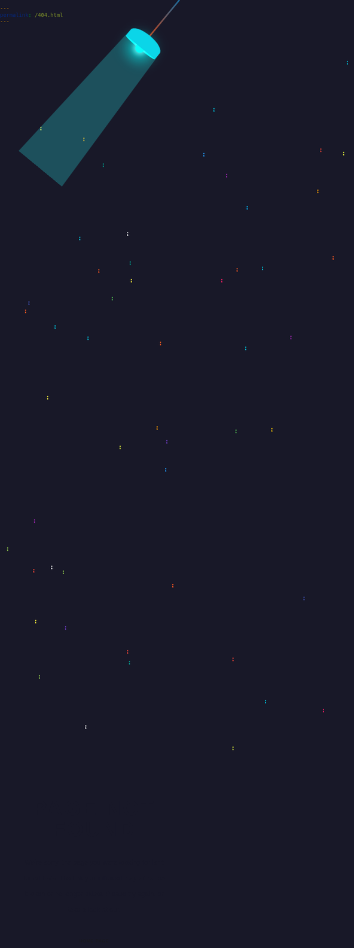 ```yaml
---
permalink: /404.html
---
```


<style>
  
@charset "UTF-8";

/***********************************
			/* 1. BODY */
/***********************************/

* {
  margin: 0;
  padding: 0;
  -webkit-text-size-adjust: none;
}

html, body {
  height: 100%;
  overflow: hidden;
}

body {
  padding: 0;
  margin: 0;
  background: #181828;
  font-size: 14px;
  line-height: 1;
}

label {
  cursor: pointer;
}

a {
  margin: 0;
  padding: 0;
  vertical-align: baseline;
  background: transparent;
  text-decoration: none;
  color: #000;
}

input, select, button, textarea {
  margin: 0;
  font-size: 100%;
}

html, div, span, applet, object, iframe, h1, h2, h3, h4, h5, h6, p, blockquote, pre,
a, abbr, acronym, address, big, cite, code, del, dfn, em, font, img, ins, kbd, q, s, samp,
small, strike, strong, sub, sup, tt, var, b, u, i, center, dl, dt, dd, ol, ul, li,
fieldset, form, label, legend, table, caption, tbody, tfoot, thead, tr, th, td, input {
  border: 0;
  outline: 0;
  font-size: 100%;
  vertical-align: baseline;
  background: transparent;
}


.top-header:before {
    background-image: url(https://1.bp.blogspot.com/-gxsOcYWghHA/Xp_izTh4sFI/AAAAAAAAU8s/y637Fwg99qAuzW9na_NT_uApny8Vce95gCEwYBhgL/s1600/header-footer-gradient-bg.png);
}
.top-header:before {
    content: '';
    display: block;
    width: 100%;
    height: 4px;
    background-repeat: repeat-x;
    background-size: contain;
    position: absolute;
    top: 0;
    left: 0;
  opacity:0.5;
}


.starsec{
  content: " ";
    position: absolute;
    width: 3px;
    height: 3px;
    background: transparent;
   box-shadow: 571px 173px #00BCD4, 1732px 143px #00BCD4, 1745px 454px #FF5722, 234px 784px #00BCD4, 1793px 1123px #FF9800, 1076px 504px #03A9F4, 633px 601px #FF5722, 350px 630px #FFEB3B, 1164px 782px #00BCD4, 76px 690px #3F51B5, 1825px 701px #CDDC39, 1646px 578px #FFEB3B, 544px 293px #2196F3, 445px 1061px #673AB7, 928px 47px #00BCD4, 168px 1410px #8BC34A, 777px 782px #9C27B0, 1235px 1941px #9C27B0, 104px 1690px #8BC34A, 1167px 1338px #E91E63, 345px 1652px #009688, 1682px 1196px #F44336, 1995px 494px #8BC34A, 428px 798px #FF5722, 340px 1623px #F44336, 605px 349px #9C27B0, 1339px 1344px #673AB7, 1102px 1745px #3F51B5, 1592px 1676px #2196F3, 419px 1024px #FF9800, 630px 1033px #4CAF50, 1995px 1644px #00BCD4, 1092px 712px #9C27B0, 1355px 606px #F44336, 622px 1881px #CDDC39, 1481px 621px #9E9E9E, 19px 1348px #8BC34A, 864px 1780px #E91E63, 442px 1136px #2196F3, 67px 712px #FF5722, 89px 1406px #F44336, 275px 321px #009688, 592px 630px #E91E63, 1012px 1690px #9C27B0, 1749px 23px #673AB7, 94px 1542px #FFEB3B, 1201px 1657px #3F51B5, 1505px 692px #2196F3, 1799px 601px #03A9F4, 656px 811px #00BCD4, 701px 597px #00BCD4, 1202px 46px #FF5722, 890px 569px #FF5722, 1613px 813px #2196F3, 223px 252px #FF9800, 983px 1093px #F44336, 726px 1029px #FFC107, 1764px 778px #CDDC39, 622px 1643px #F44336, 174px 1559px #673AB7, 212px 517px #00BCD4, 340px 505px #FFF, 1700px 39px #FFF, 1768px 516px #F44336, 849px 391px #FF9800, 228px 1824px #FFF, 1119px 1680px #FFC107, 812px 1480px #3F51B5, 1438px 1585px #CDDC39, 137px 1397px #FFF, 1080px 456px #673AB7, 1208px 1437px #03A9F4, 857px 281px #F44336, 1254px 1306px #CDDC39, 987px 990px #4CAF50, 1655px 911px #00BCD4, 1102px 1216px #FF5722, 1807px 1044px #FFF, 660px 435px #03A9F4, 299px 678px #4CAF50, 1193px 115px #FF9800, 918px 290px #CDDC39, 1447px 1422px #FFEB3B, 91px 1273px #9C27B0, 108px 223px #FFEB3B, 146px 754px #00BCD4, 461px 1446px #FF5722, 1004px 391px #673AB7, 1529px 516px #F44336, 1206px 845px #CDDC39, 347px 583px #009688, 1102px 1332px #F44336, 709px 1756px #00BCD4, 1972px 248px #FFF, 1669px 1344px #FF5722, 1132px 406px #F44336, 320px 1076px #CDDC39, 126px 943px #FFEB3B, 263px 604px #FF5722, 1546px 692px #F44336;
  animation: animStar 150s linear infinite;
}

.starthird
{
  content: " ";
    position: absolute;
    width: 3px;
    height: 3px;
    background: transparent;
   box-shadow: 571px 173px #00BCD4, 1732px 143px #00BCD4, 1745px 454px #FF5722, 234px 784px #00BCD4, 1793px 1123px #FF9800, 1076px 504px #03A9F4, 633px 601px #FF5722, 350px 630px #FFEB3B, 1164px 782px #00BCD4, 76px 690px #3F51B5, 1825px 701px #CDDC39, 1646px 578px #FFEB3B, 544px 293px #2196F3, 445px 1061px #673AB7, 928px 47px #00BCD4, 168px 1410px #8BC34A, 777px 782px #9C27B0, 1235px 1941px #9C27B0, 104px 1690px #8BC34A, 1167px 1338px #E91E63, 345px 1652px #009688, 1682px 1196px #F44336, 1995px 494px #8BC34A, 428px 798px #FF5722, 340px 1623px #F44336, 605px 349px #9C27B0, 1339px 1344px #673AB7, 1102px 1745px #3F51B5, 1592px 1676px #2196F3, 419px 1024px #FF9800, 630px 1033px #4CAF50, 1995px 1644px #00BCD4, 1092px 712px #9C27B0, 1355px 606px #F44336, 622px 1881px #CDDC39, 1481px 621px #9E9E9E, 19px 1348px #8BC34A, 864px 1780px #E91E63, 442px 1136px #2196F3, 67px 712px #FF5722, 89px 1406px #F44336, 275px 321px #009688, 592px 630px #E91E63, 1012px 1690px #9C27B0, 1749px 23px #673AB7, 94px 1542px #FFEB3B, 1201px 1657px #3F51B5, 1505px 692px #2196F3, 1799px 601px #03A9F4, 656px 811px #00BCD4, 701px 597px #00BCD4, 1202px 46px #FF5722, 890px 569px #FF5722, 1613px 813px #2196F3, 223px 252px #FF9800, 983px 1093px #F44336, 726px 1029px #FFC107, 1764px 778px #CDDC39, 622px 1643px #F44336, 174px 1559px #673AB7, 212px 517px #00BCD4, 340px 505px #FFF, 1700px 39px #FFF, 1768px 516px #F44336, 849px 391px #FF9800, 228px 1824px #FFF, 1119px 1680px #FFC107, 812px 1480px #3F51B5, 1438px 1585px #CDDC39, 137px 1397px #FFF, 1080px 456px #673AB7, 1208px 1437px #03A9F4, 857px 281px #F44336, 1254px 1306px #CDDC39, 987px 990px #4CAF50, 1655px 911px #00BCD4, 1102px 1216px #FF5722, 1807px 1044px #FFF, 660px 435px #03A9F4, 299px 678px #4CAF50, 1193px 115px #FF9800, 918px 290px #CDDC39, 1447px 1422px #FFEB3B, 91px 1273px #9C27B0, 108px 223px #FFEB3B, 146px 754px #00BCD4, 461px 1446px #FF5722, 1004px 391px #673AB7, 1529px 516px #F44336, 1206px 845px #CDDC39, 347px 583px #009688, 1102px 1332px #F44336, 709px 1756px #00BCD4, 1972px 248px #FFF, 1669px 1344px #FF5722, 1132px 406px #F44336, 320px 1076px #CDDC39, 126px 943px #FFEB3B, 263px 604px #FF5722, 1546px 692px #F44336;
  animation: animStar 10s linear infinite;
}

.starfourth
{
  content: " ";
    position: absolute;
    width: 2px;
    height: 2px;
    background: transparent;
   box-shadow: 571px 173px #00BCD4, 1732px 143px #00BCD4, 1745px 454px #FF5722, 234px 784px #00BCD4, 1793px 1123px #FF9800, 1076px 504px #03A9F4, 633px 601px #FF5722, 350px 630px #FFEB3B, 1164px 782px #00BCD4, 76px 690px #3F51B5, 1825px 701px #CDDC39, 1646px 578px #FFEB3B, 544px 293px #2196F3, 445px 1061px #673AB7, 928px 47px #00BCD4, 168px 1410px #8BC34A, 777px 782px #9C27B0, 1235px 1941px #9C27B0, 104px 1690px #8BC34A, 1167px 1338px #E91E63, 345px 1652px #009688, 1682px 1196px #F44336, 1995px 494px #8BC34A, 428px 798px #FF5722, 340px 1623px #F44336, 605px 349px #9C27B0, 1339px 1344px #673AB7, 1102px 1745px #3F51B5, 1592px 1676px #2196F3, 419px 1024px #FF9800, 630px 1033px #4CAF50, 1995px 1644px #00BCD4, 1092px 712px #9C27B0, 1355px 606px #F44336, 622px 1881px #CDDC39, 1481px 621px #9E9E9E, 19px 1348px #8BC34A, 864px 1780px #E91E63, 442px 1136px #2196F3, 67px 712px #FF5722, 89px 1406px #F44336, 275px 321px #009688, 592px 630px #E91E63, 1012px 1690px #9C27B0, 1749px 23px #673AB7, 94px 1542px #FFEB3B, 1201px 1657px #3F51B5, 1505px 692px #2196F3, 1799px 601px #03A9F4, 656px 811px #00BCD4, 701px 597px #00BCD4, 1202px 46px #FF5722, 890px 569px #FF5722, 1613px 813px #2196F3, 223px 252px #FF9800, 983px 1093px #F44336, 726px 1029px #FFC107, 1764px 778px #CDDC39, 622px 1643px #F44336, 174px 1559px #673AB7, 212px 517px #00BCD4, 340px 505px #FFF, 1700px 39px #FFF, 1768px 516px #F44336, 849px 391px #FF9800, 228px 1824px #FFF, 1119px 1680px #FFC107, 812px 1480px #3F51B5, 1438px 1585px #CDDC39, 137px 1397px #FFF, 1080px 456px #673AB7, 1208px 1437px #03A9F4, 857px 281px #F44336, 1254px 1306px #CDDC39, 987px 990px #4CAF50, 1655px 911px #00BCD4, 1102px 1216px #FF5722, 1807px 1044px #FFF, 660px 435px #03A9F4, 299px 678px #4CAF50, 1193px 115px #FF9800, 918px 290px #CDDC39, 1447px 1422px #FFEB3B, 91px 1273px #9C27B0, 108px 223px #FFEB3B, 146px 754px #00BCD4, 461px 1446px #FF5722, 1004px 391px #673AB7, 1529px 516px #F44336, 1206px 845px #CDDC39, 347px 583px #009688, 1102px 1332px #F44336, 709px 1756px #00BCD4, 1972px 248px #FFF, 1669px 1344px #FF5722, 1132px 406px #F44336, 320px 1076px #CDDC39, 126px 943px #FFEB3B, 263px 604px #FF5722, 1546px 692px #F44336;
  animation: animStar 50s linear infinite;
}

.starfifth
{
  content: " ";
    position: absolute;
    width: 1px;
    height: 1px;
    background: transparent;
   box-shadow: 571px 173px #00BCD4, 1732px 143px #00BCD4, 1745px 454px #FF5722, 234px 784px #00BCD4, 1793px 1123px #FF9800, 1076px 504px #03A9F4, 633px 601px #FF5722, 350px 630px #FFEB3B, 1164px 782px #00BCD4, 76px 690px #3F51B5, 1825px 701px #CDDC39, 1646px 578px #FFEB3B, 544px 293px #2196F3, 445px 1061px #673AB7, 928px 47px #00BCD4, 168px 1410px #8BC34A, 777px 782px #9C27B0, 1235px 1941px #9C27B0, 104px 1690px #8BC34A, 1167px 1338px #E91E63, 345px 1652px #009688, 1682px 1196px #F44336, 1995px 494px #8BC34A, 428px 798px #FF5722, 340px 1623px #F44336, 605px 349px #9C27B0, 1339px 1344px #673AB7, 1102px 1745px #3F51B5, 1592px 1676px #2196F3, 419px 1024px #FF9800, 630px 1033px #4CAF50, 1995px 1644px #00BCD4, 1092px 712px #9C27B0, 1355px 606px #F44336, 622px 1881px #CDDC39, 1481px 621px #9E9E9E, 19px 1348px #8BC34A, 864px 1780px #E91E63, 442px 1136px #2196F3, 67px 712px #FF5722, 89px 1406px #F44336, 275px 321px #009688, 592px 630px #E91E63, 1012px 1690px #9C27B0, 1749px 23px #673AB7, 94px 1542px #FFEB3B, 1201px 1657px #3F51B5, 1505px 692px #2196F3, 1799px 601px #03A9F4, 656px 811px #00BCD4, 701px 597px #00BCD4, 1202px 46px #FF5722, 890px 569px #FF5722, 1613px 813px #2196F3, 223px 252px #FF9800, 983px 1093px #F44336, 726px 1029px #FFC107, 1764px 778px #CDDC39, 622px 1643px #F44336, 174px 1559px #673AB7, 212px 517px #00BCD4, 340px 505px #FFF, 1700px 39px #FFF, 1768px 516px #F44336, 849px 391px #FF9800, 228px 1824px #FFF, 1119px 1680px #FFC107, 812px 1480px #3F51B5, 1438px 1585px #CDDC39, 137px 1397px #FFF, 1080px 456px #673AB7, 1208px 1437px #03A9F4, 857px 281px #F44336, 1254px 1306px #CDDC39, 987px 990px #4CAF50, 1655px 911px #00BCD4, 1102px 1216px #FF5722, 1807px 1044px #FFF, 660px 435px #03A9F4, 299px 678px #4CAF50, 1193px 115px #FF9800, 918px 290px #CDDC39, 1447px 1422px #FFEB3B, 91px 1273px #9C27B0, 108px 223px #FFEB3B, 146px 754px #00BCD4, 461px 1446px #FF5722, 1004px 391px #673AB7, 1529px 516px #F44336, 1206px 845px #CDDC39, 347px 583px #009688, 1102px 1332px #F44336, 709px 1756px #00BCD4, 1972px 248px #FFF, 1669px 1344px #FF5722, 1132px 406px #F44336, 320px 1076px #CDDC39, 126px 943px #FFEB3B, 263px 604px #FF5722, 1546px 692px #F44336;
  animation: animStar 80s linear infinite;
}

@keyframes animStar
{
  0% {
    transform: translateY(0px);
}
  100% {
    transform: translateY(-2000px);
}
}



button {
  border: none;
  padding: 0;
  font-size: 0;
  line-height: 0;
  background: none;
  cursor: pointer;
}

:focus {
  outline: 0;
}

.clearfix:before, .clearfix:after {
  content: "\0020";
  display: block;
  height: 0;
  visibility: hidden;
}

.clearfix:after {
  clear: both;
}

.clearfix {
  zoom: 1;
}

			/* 1. END BODY */
/***********************************/

/***********************************
			/* 2. CONTENT */
/***********************************/
/* 2.1. Section error */
.error {
  min-height: 100vh;
  position: relative;
  padding: 240px 0;
  box-sizing: border-box;
  width: 100%;
  height: 100%;
  text-align: center;
  margin-top: 70px;
}

.error__overlay {
  position: absolute;
  top: 0;
  left: 0;
  width: 100%;
  height: 100%;
  overflow: hidden;
}

.error__content {
  position: absolute;
  top: 50%;
  left: 50%;
  width: 100%;
  -webkit-transform: translate(-50%, -50%);
          transform: translate(-50%, -50%);
}

.error__message {
  text-align: center;
  color: #181828;
}

.message__title {
  font-family: 'Montserrat', sans-serif;
  font-weight: 900;
  text-transform: uppercase;
  letter-spacing: 5px;
   font-size: 5.6rem;
  padding-bottom: 40px;
  max-width: 960px;
  margin: 0 auto;
}

.message__text {
  font-family: 'Montserrat', sans-serif;
  line-height: 42px;
  font-size: 18px;
  padding: 0 60px;
  max-width: 680px;
  margin: auto;
}

.error__nav {
  max-width: 600px;
  margin: 40px auto 0;
  text-align: center;
}

.e-nav__form {
  position: relative;
  height: 45px;
  overflow: hidden;
  width: 170px;
  display: inline-block;
  vertical-align: top;
  border: 1px solid #212121;
  padding-left: 10px;
  padding-right: 46px;
}

.e-nav__icon {
  position: absolute;
  right: 15px;
  top: 50%;
  -webkit-transform: translateY(-50%);
          transform: translateY(-50%);
  color: #212121;
  -webkit-transition: color .25s ease;
  transition: color .25s ease;
}

.e-nav__link {
  height: 45px;
  line-height: 45px;
  width: 170px;
  display: inline-block;
  vertical-align: top;
  margin: 0 15px;
  border: 1px solid #181828;
  color: #181828;
  text-decoration: none;
  font-family: 'Montserrat', sans-serif;
  text-transform: uppercase;
  font-size: 11px;
  letter-spacing: .1rem;
  position: relative;
  overflow: hidden;
}

.e-nav__link:before {
  content: '';
  height: 200px;
  background: #212121;
  position: absolute;
  top: 70px;
  right: 70px;
  width: 260px;
  -webkit-transition: all .3s;
  transition: all .3s;
  -webkit-transform: rotate(50deg);
          transform: rotate(50deg);
}

.e-nav__link:after {
  -webkit-transition: all .3s;
  transition: all .3s;
  z-index: 999;
  position: relative;
}

.e-nav__link:after {
  content: "Home Page";
}

.e-nav__link:hover:before {
  top: -60px;
  right: -50px;
}

.e-nav__link:hover {
  color: #fff;
}

.e-nav__link:nth-child(2):hover:after {
  color: #fff;
}
/* 2.1. END Section Error */

/* 2.2. Social style */
.error__social {
  position: absolute;
  top: 50%;
  -webkit-transform: translateY(-50%);
          transform: translateY(-50%);
  left: 20px;
  z-index: 10;
}

.e-social__list {
  margin: 0;
  padding: 0;
  list-style-type: none;
}

.e-social__icon {
  padding-bottom: 30px;
}

.e-social__icon:last-child {
  padding-bottom: 0;
}

.e-social__link {
  color: #fff;
  -webkit-transition: all .25s ease;
  transition: all .25s ease;
  display: block;
}

.e-social__link:hover {
  opacity: .7;
}
/* 2.2. END Social style */

/* 2.3. Lamp */
.lamp {
  position: absolute;
  left: 0px;
  right: 0px;
  top: 0px;
  margin: 0px auto;
  width: 300px;
  display: flex;
  flex-direction: column;
  align-items: center;
  transform-origin: center top;
  animation-timing-function: cubic-bezier(0.6, 0, 0.38, 1);
  animation: move 5.1s infinite;
}

@keyframes move {
  0% {
    transform: rotate(40deg);
  }
  50% {
    transform: rotate(-40deg);
  }
  100% {
    transform: rotate(40deg);
  }
}

.cable {
  width: 8px;
    height: 248px;
    background-image: linear-gradient(rgb(32 148 218 / 70%), rgb(193 65 25)), linear-gradient(rgba(0,0,0,0.7), rgba(0,0,0,0.7)), linear-gradient(rgba(0,0,0,0.7), rgba(0,0,0,0.7));
}

.cover {
  width: 200px;
  height: 80px;
  background: #0bd5e8;
  border-top-left-radius: 50%;
  border-top-right-radius: 50%;
  position: relative;
  z-index: 200;
}

.in-cover {
  width: 100%;
  max-width: 200px;
  height: 20px;
  border-radius: 100%;
  background: #08ffff;
  position: absolute;
  left: 0px;
  right: 0px;
  margin: 0px auto;
  bottom: -9px;
  z-index: 100;
}
.in-cover .bulb {
     width: 50px;
    height: 50px;
    background-color: #08fffa;
    border-radius: 50%;
    position: absolute;
    left: 0px;
    right: 0px;
    bottom: -20px;
    margin: 0px auto;
    -webkit-box-shadow: 0 0 15px 7px rgba(0,255,255,0.8), 0 0 40px 25px rgba(0,255,255,0.5), -75px 0 30px 15px rgba(0,255,255,0.2);
    box-shadow: 0 0 25px 7px rgb(127 255 255 / 80%), 0 0 64px 47px rgba(0,255,255,0.5), 0px 0 30px 15px rgba(0,255,255,0.2);
}


.light {
      width: 200px;
    height: 0px;
    border-bottom: 900px solid rgb(44 255 255 / 24%);
    border-left: 50px solid transparent;
    border-right: 50px solid transparent;
    position: absolute;
    left: 0px;
    right: 0px;
    top: 270px;
    margin: 0px auto;
    z-index: 1;
    border-radius: 90px 90px 0px 0px;
}
/* 2.3. END Lamp */
/***********************************
			/* 2. END CONTENT */
/***********************************/

/***********************************
			/* 3. RESPONSIVE */
/***********************************/
.error {
  overflow: hidden;
  max-height: 100vh;
}
@media (max-width: 1400px) { 
  .lamp {
    zoom: .5;
  }
  .error__content {
    top: 55%;
  }
  .message__title {
    font-size: 3.5rem;
  }
}
@media (max-width: 900px) {

  .message__title {
    font-size: 34px;

  }
  .error__content {
    top: 55%;
  }
  }
@media (max-width: 950px) {
  .lamp__wrap {
    max-height: 100vh;
    overflow: hidden;
    max-width: 100vw;
  }
  .error__social {
    bottom: 30px;
    top: auto;
    transform: none;
    width: 100%;
    position: fixed;
    left: 0;
  }
  .e-social__icon {
    display: inline-block;
    padding-right: 30px;
  }
  .e-social__icon:last-child {
    padding-right: 0;
  }
  .e-social__icon {
    padding-bottom: 0;
  }
}
@media (max-width: 750px) {
  body, html, {
    max-height: 100vh;
  }
   .error__content {
    position: static;
    margin: 0 auto;
    transform: none;
    padding-top: 300px;
  }
  .error {
    padding-top: 0;
    padding-bottom: 100px;
    height: 100vh;
  }
  }
@media (max-width: 650px) {
  .message__title {
    font-size: 36px;
    padding-bottom: 20px;
  }
  .message__text {
    font-size: 16px;
    line-height: 2;
    padding-right: 20px;
    padding-left: 20px;
  }
  .lamp {
    zoom: .6;
  }
  .error__content {
    padding-top: 180px;
  }
  }
@media (max-width: 480px) {

  .message__title {
    font-size: 30px;
  }
  .message__text {
    padding-left: 10px;
    padding-right: 10px;
    font-size: 15px;
  }
  .error__nav {
    margin-top: 20px;
  }
}

</style>


<a href="https://codepen.io/uiswarup/full/yLzypyY" target="_blank">
  <header class="top-header">
</header>

<!--dust particel-->
<div>
  <div class="starsec"></div>
  <div class="starthird"></div>
  <div class="starfourth"></div>
  <div class="starfifth"></div>
</div>
<!--Dust particle end--->


<div class="lamp__wrap">
  <div class="lamp">
    <div class="cable"></div>
    <div class="cover"></div>
    <div class="in-cover">
      <div class="bulb"></div>
    </div>
    <div class="light"></div>
  </div>
</div>
<!-- END Lamp -->
<section class="error">
  <!-- Content -->
  <div class="error__content">
    <div class="error__message message">
      <h1 class="message__title">Page Not Found</h1>
      <p class="message__text">We're sorry, the page you were looking for isn't found here. The link you followed may either be broken or no longer exists. Please try again, or take a look at our.</p>
    </div>
    <div class="error__nav e-nav">
      <a href="" target="_blanck" class="e-nav__link"></a>
    </div>
  </div>
  <!-- END Content -->

</section>

  </a>
